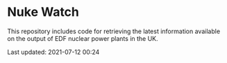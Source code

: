# Nuke Watch

This repository includes code for retrieving the latest information available on the output of EDF nuclear power plants in the UK.

Last updated: 2021-07-12 00:24